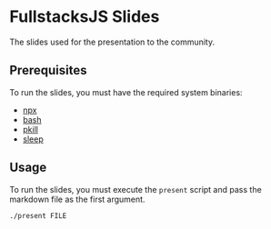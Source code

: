 # FullstacksJS Slides

The slides used for the presentation to the community.

## Prerequisites

To run the slides, you must have the required system binaries:

* [npx][npx]
* [bash][bash]
* [pkill][pkill]
* [sleep][pkill]

## Usage

To run the slides, you must execute the `present` script and pass the markdown file as the first argument.

```bash
./present FILE
```

[npx]: https://www.npmjs.com/package/npx
[bash]: https://www.gnu.org/software/bash
[pkill]: https://linux.die.net/man/1/pkill
[sleep]: https://linux.die.net/man/1/sleep
